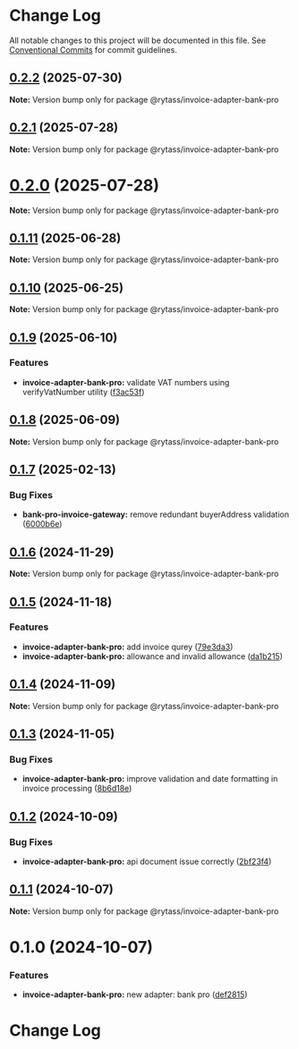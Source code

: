 # Change Log

All notable changes to this project will be documented in this file.
See [Conventional Commits](https://conventionalcommits.org) for commit guidelines.

## [0.2.2](https://github.com/Rytass/Utils/compare/@rytass/invoice-adapter-bank-pro@0.2.1...@rytass/invoice-adapter-bank-pro@0.2.2) (2025-07-30)

**Note:** Version bump only for package @rytass/invoice-adapter-bank-pro

## [0.2.1](https://github.com/Rytass/Utils/compare/@rytass/invoice-adapter-bank-pro@0.2.0...@rytass/invoice-adapter-bank-pro@0.2.1) (2025-07-28)

**Note:** Version bump only for package @rytass/invoice-adapter-bank-pro

# [0.2.0](https://github.com/Rytass/Utils/compare/@rytass/invoice-adapter-bank-pro@0.1.11...@rytass/invoice-adapter-bank-pro@0.2.0) (2025-07-28)

**Note:** Version bump only for package @rytass/invoice-adapter-bank-pro

## [0.1.11](https://github.com/Rytass/Utils/compare/@rytass/invoice-adapter-bank-pro@0.1.10...@rytass/invoice-adapter-bank-pro@0.1.11) (2025-06-28)

**Note:** Version bump only for package @rytass/invoice-adapter-bank-pro

## [0.1.10](https://github.com/Rytass/Utils/compare/@rytass/invoice-adapter-bank-pro@0.1.9...@rytass/invoice-adapter-bank-pro@0.1.10) (2025-06-25)

**Note:** Version bump only for package @rytass/invoice-adapter-bank-pro

## [0.1.9](https://github.com/Rytass/Utils/compare/@rytass/invoice-adapter-bank-pro@0.1.8...@rytass/invoice-adapter-bank-pro@0.1.9) (2025-06-10)

### Features

- **invoice-adapter-bank-pro:** validate VAT numbers using verifyVatNumber utility ([f3ac53f](https://github.com/Rytass/Utils/commit/f3ac53f4f582fb7139c9539b704f5490a2e4ee97))

## [0.1.8](https://github.com/Rytass/Utils/compare/@rytass/invoice-adapter-bank-pro@0.1.7...@rytass/invoice-adapter-bank-pro@0.1.8) (2025-06-09)

**Note:** Version bump only for package @rytass/invoice-adapter-bank-pro

## [0.1.7](https://github.com/Rytass/Utils/compare/@rytass/invoice-adapter-bank-pro@0.1.6...@rytass/invoice-adapter-bank-pro@0.1.7) (2025-02-13)

### Bug Fixes

- **bank-pro-invoice-gateway:** remove redundant buyerAddress validation ([6000b6e](https://github.com/Rytass/Utils/commit/6000b6eceb91eca23a5de0b4f6165a1bf8b82404))

## [0.1.6](https://github.com/Rytass/Utils/compare/@rytass/invoice-adapter-bank-pro@0.1.5...@rytass/invoice-adapter-bank-pro@0.1.6) (2024-11-29)

**Note:** Version bump only for package @rytass/invoice-adapter-bank-pro

## [0.1.5](https://github.com/Rytass/Utils/compare/@rytass/invoice-adapter-bank-pro@0.1.4...@rytass/invoice-adapter-bank-pro@0.1.5) (2024-11-18)

### Features

- **invoice-adapter-bank-pro:** add invoice qurey ([79e3da3](https://github.com/Rytass/Utils/commit/79e3da3577adf2c30782096126d60788b27558af))
- **invoice-adapter-bank-pro:** allowance and invalid allowance ([da1b215](https://github.com/Rytass/Utils/commit/da1b215a1e15053bdabe8ac026ea8d20cb9012c9))

## [0.1.4](https://github.com/Rytass/Utils/compare/@rytass/invoice-adapter-bank-pro@0.1.3...@rytass/invoice-adapter-bank-pro@0.1.4) (2024-11-09)

**Note:** Version bump only for package @rytass/invoice-adapter-bank-pro

## [0.1.3](https://github.com/Rytass/Utils/compare/@rytass/invoice-adapter-bank-pro@0.1.2...@rytass/invoice-adapter-bank-pro@0.1.3) (2024-11-05)

### Bug Fixes

- **invoice-adapter-bank-pro:** improve validation and date formatting in invoice processing ([8b6d18e](https://github.com/Rytass/Utils/commit/8b6d18e878d08c5b12e4f1194231344bebe09a9e))

## [0.1.2](https://github.com/Rytass/Utils/compare/@rytass/invoice-adapter-bank-pro@0.1.1...@rytass/invoice-adapter-bank-pro@0.1.2) (2024-10-09)

### Bug Fixes

- **invoice-adapter-bank-pro:** api document issue correctly ([2bf23f4](https://github.com/Rytass/Utils/commit/2bf23f4a0f320eef4fa705fe44a5bc036e0077db))

## [0.1.1](https://github.com/Rytass/Utils/compare/@rytass/invoice-adapter-bank-pro@0.1.0...@rytass/invoice-adapter-bank-pro@0.1.1) (2024-10-07)

**Note:** Version bump only for package @rytass/invoice-adapter-bank-pro

# 0.1.0 (2024-10-07)

### Features

- **invoice-adapter-bank-pro:** new adapter: bank pro ([def2815](https://github.com/Rytass/Utils/commit/def281507eaa30fef550467b3fad6632e152ce17))

# Change Log
